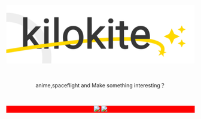 

![logo](https://raw.githubusercontent.com/kilokite/kilokite/main/kilokite.svg)

</br>

<p align="center">
anime,spaceflight and Make something interesting？
</p>

<br>

<p align="center" style="background:red">
  <img src="https://github-readme-stats.vercel.app/api?username=kilokite&theme=buefy&show_icons=true&icon_color=8A73D6" width=400/>
  <img src="https://github-readme-stats.vercel.app/api/top-langs/?username=kilokite&layout=compact&theme=buefy&hide=hack" width=400>
</p>
